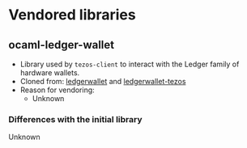 # Vendored libraries

## ocaml-ledger-wallet
- Library used by `tezos-client` to interact with the Ledger family of hardware
  wallets.
- Cloned from: [ledgerwallet](https://opam.ocaml.org/packages/ledgerwallet/)
  and [ledgerwallet-tezos](https://opam.ocaml.org/packages/ledgerwallet-tezos/)
- Reason for vendoring:
  - Unknown

### Differences with the initial library
Unknown

